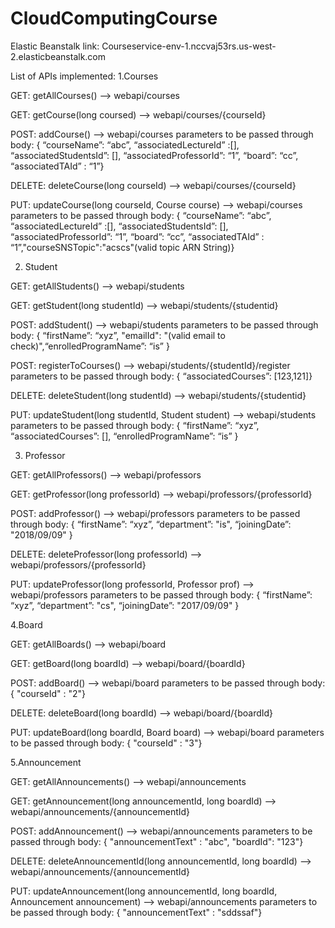 # CloudComputingCourse
Elastic Beanstalk link: Courseservice-env-1.nccvaj53rs.us-west-2.elasticbeanstalk.com 

List of APIs implemented:
1.Courses

GET: getAllCourses() --> webapi/courses

GET: getCourse(long coursed) --> webapi/courses/{courseId}

POST: addCourse() --> webapi/courses
parameters to be passed through body: { “courseName”: “abc”, “associatedLectureId” :[], “associatedStudentsId”: [], “associatedProfessorId”: “1”, “board”: “cc”, “associatedTAId” : “1”}

DELETE: deleteCourse(long courseId) --> webapi/courses/{courseId}

PUT: updateCourse(long courseId, Course course) --> webapi/courses
parameters to be passed through body: { “courseName”: “abc”, “associatedLectureId” :[], “associatedStudentsId”: [], “associatedProfessorId”: “1”, “board”: “cc”, “associatedTAId” : “1”,"courseSNSTopic":"acscs"(valid topic ARN String)}

2. Student

GET: getAllStudents() --> webapi/students

GET: getStudent(long studentId) --> webapi/students/{studentid}

POST: addStudent() --> webapi/students
 parameters to be passed through body: { “firstName”: “xyz”, "emailId": "(valid email to check)",“enrolledProgramName”: “is” }

POST: registerToCourses() --> webapi/students/{studentId}/register
 parameters to be passed through body: { “associatedCourses”: [123,121]}

DELETE: deleteStudent(long studentId) -->  webapi/students/{studentid}

PUT: updateStudent(long studentId, Student student) --> webapi/students
parameters to be passed through body: { “firstName”: “xyz”, “associatedCourses”: [], “enrolledProgramName”: “is” }


3. Professor

GET: getAllProfessors() --> webapi/professors

GET: getProfessor(long professorId) --> webapi/professors/{professorId}

POST: addProfessor() --> webapi/professors
 parameters to be passed through body: { “firstName”: “xyz”, “department”: "is", “joiningDate”: "2018/09/09" }

DELETE: deleteProfessor(long professorId) -->  webapi/professors/{professorId}

PUT: updateProfessor(long professorId, Professor prof) --> webapi/professors
parameters to be passed through body: { “firstName”: “xyz”, “department”: "cs", “joiningDate”: "2017/09/09"  }

4.Board

GET: getAllBoards() --> webapi/board

GET: getBoard(long boardId) --> webapi/board/{boardId}

POST: addBoard() --> webapi/board
 parameters to be passed through body: { "courseId" : "2"}

DELETE: deleteBoard(long boardId) -->  webapi/board/{boardId}

PUT: updateBoard(long boardId, Board board) --> webapi/board
parameters to be passed through body: { "courseId" : "3"}

5.Announcement

GET: getAllAnnouncements() --> webapi/announcements

GET: getAnnouncement(long announcementId, long boardId) --> webapi/announcements/{announcementId}

POST: addAnnouncement() --> webapi/announcements
 parameters to be passed through body: { "announcementText" : "abc", "boardId": "123"}

DELETE: deleteAnnouncementId(long announcementId, long boardId) -->  webapi/announcements/{announcementId}

PUT: updateAnnouncement(long announcementId, long boardId, Announcement announcement) --> webapi/announcements
parameters to be passed through body: { "announcementText" : "sddssaf"}

